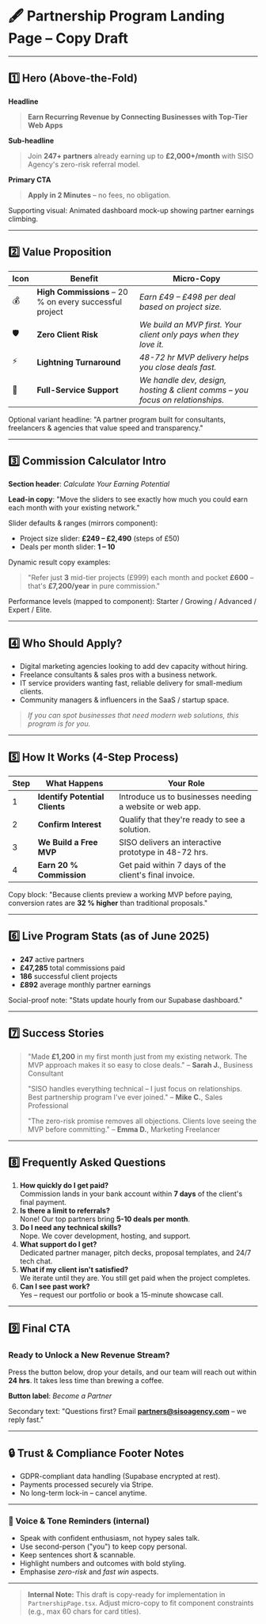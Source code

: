 # 🖋️ **Partnership Program Landing Page – Copy Draft**

---

## 1️⃣ Hero (Above-the-Fold)

**Headline**
> **Earn Recurring Revenue by Connecting Businesses with Top-Tier Web Apps**

**Sub-headline**
> Join **247+ partners** already earning up to **£2,000+/month** with SISO Agency's zero-risk referral model.

**Primary CTA**
> **Apply in 2 Minutes**  – no fees, no obligation.

Supporting visual: Animated dashboard mock-up showing partner earnings climbing.

---

## 2️⃣ Value Proposition

| Icon | Benefit | Micro-Copy |
|------|---------|-----------|
| 💰 | **High Commissions** – 20 % on every successful project | *Earn £49 – £498 per deal based on project size.* |
| 🛡️ | **Zero Client Risk** | *We build an MVP first. Your client only pays when they love it.* |
| ⚡ | **Lightning Turnaround** | *48-72 hr MVP delivery helps you close deals fast.* |
| 🤝 | **Full-Service Support** | *We handle dev, design, hosting & client comms – you focus on relationships.* |

Optional variant headline: "A partner program built for consultants, freelancers & agencies that value speed and transparency."

---

## 3️⃣ Commission Calculator Intro

**Section header**: *Calculate Your Earning Potential*

**Lead-in copy**: "Move the sliders to see exactly how much you could earn each month with your existing network."

Slider defaults & ranges (mirrors component):
- Project size slider: **£249 – £2,490** (steps of £50)
- Deals per month slider: **1 – 10**

Dynamic result copy examples:
> "Refer just **3** mid-tier projects (£999) each month and pocket **£600** – that's **£7,200/year** in pure commission."

Performance levels (mapped to component): Starter / Growing / Advanced / Expert / Elite.

---

## 4️⃣ Who Should Apply?

- Digital marketing agencies looking to add dev capacity without hiring.
- Freelance consultants & sales pros with a business network.
- IT service providers wanting fast, reliable delivery for small-medium clients.
- Community managers & influencers in the SaaS / startup space.

> *If you can spot businesses that need modern web solutions, this program is for you.*

---

## 5️⃣ How It Works (4-Step Process)

| Step | What Happens | Your Role |
|------|--------------|-----------|
| 1 | **Identify Potential Clients** | Introduce us to businesses needing a website or web app. |
| 2 | **Confirm Interest** | Qualify that they're ready to see a solution. |
| 3 | **We Build a Free MVP** | SISO delivers an interactive prototype in 48-72 hrs. |
| 4 | **Earn 20 % Commission** | Get paid within 7 days of the client's final invoice. |

Copy block: "Because clients preview a working MVP before paying, conversion rates are **32 % higher** than traditional proposals."

---

## 6️⃣ Live Program Stats (as of June 2025)

- **247** active partners  
- **£47,285** total commissions paid  
- **186** successful client projects  
- **£892** average monthly partner earnings

Social-proof note: "Stats update hourly from our Supabase dashboard."

---

## 7️⃣ Success Stories

> "Made **£1,200** in my first month just from my existing network. The MVP approach makes it so easy to close deals."  – **Sarah J.**, Business Consultant
>
> "SISO handles everything technical – I just focus on relationships. Best partnership program I've ever joined."  – **Mike C.**, Sales Professional
>
> "The zero-risk promise removes all objections. Clients love seeing the MVP before committing."  – **Emma D.**, Marketing Freelancer

---

## 8️⃣ Frequently Asked Questions

1. **How quickly do I get paid?**  
   Commission lands in your bank account within **7 days** of the client's final payment.
2. **Is there a limit to referrals?**  
   None! Our top partners bring **5-10 deals per month**.
3. **Do I need any technical skills?**  
   Nope. We cover development, hosting, and support.
4. **What support do I get?**  
   Dedicated partner manager, pitch decks, proposal templates, and 24/7 tech chat.
5. **What if my client isn't satisfied?**  
   We iterate until they are. You still get paid when the project completes.
6. **Can I see past work?**  
   Yes – request our portfolio or book a 15-minute showcase call.

---

## 9️⃣ Final CTA

### Ready to Unlock a New Revenue Stream?

Press the button below, drop your details, and our team will reach out within **24 hrs**. It takes less time than brewing a coffee.

**Button label**: *Become a Partner*

Secondary text: "Questions first? Email **partners@sisoagency.com** – we reply fast."

---

## 🔒 Trust & Compliance Footer Notes

- GDPR-compliant data handling (Supabase encrypted at rest).  
- Payments processed securely via Stripe.  
- No long-term lock-in – cancel anytime.

---

### 📣 Voice & Tone Reminders (internal)

- Speak with confident enthusiasm, not hypey sales talk.  
- Use second-person ("you") to keep copy personal.  
- Keep sentences short & scannable.  
- Highlight numbers and outcomes with bold styling.  
- Emphasise *zero-risk* and *fast win* aspects.

---

> **Internal Note:** This draft is copy-ready for implementation in `PartnershipPage.tsx`. Adjust micro-copy to fit component constraints (e.g., max 60 chars for card titles). 